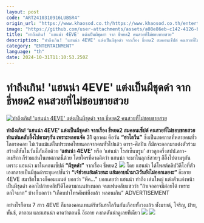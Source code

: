 ```yaml
---
layout: post
code: "ART2410310916LUBSR4"
origin_url: "https://www.khaosod.co.th/https://www.khaosod.co.th/entertainment/news_9483960"
image: "https://github.com/user-attachments/assets/a08e86eb-c142-4126-b8a3-9b4986567ac3"
title: "ทำถึงเกิน! 'แฮนน่า 4EVE' แต่งเป็นผีชุดดำ จาก ธี่หยด2 คนสวยที่ไม่ชอบขายสวย"
description: "ทำถึงเกิน! 'แฮนน่า 4EVE' แต่งเป็นผีชุดดำ จากเรื่อง ธี่หยด2 สมคอนเซ็ปต์ คนสวยที่ไม่ชอบขายสวย ทำแฟนคลับอึ้งไปตามๆกัน เพราะหลอนจัด"
category: "ENTERTAINMENT"
language: "th"
date: 2024-10-31T11:10:53.250Z
---
```


# ทำถึงเกิน! 'แฮนน่า 4EVE' แต่งเป็นผีชุดดำ จาก ธี่หยด2 คนสวยที่ไม่ชอบขายสวย

[![ทำถึงเกิน! 'แฮนน่า 4EVE' แต่งเป็นผีชุดดำ จาก ธี่หยด2 คนสวยที่ไม่ชอบขายสวย](https://www.khaosod.co.th/wpapp/uploads/2024/10/hanna-halloween-2.jpg "ทำถึงเกิน! 'แฮนน่า 4EVE' แต่งเป็นผีชุดดำ จาก ธี่หยด2 คนสวยที่ไม่ชอบขายสวย")](https://www.khaosod.co.th/wpapp/uploads/2024/10/hanna-halloween-2.jpg)

**ทำถึงเกิน! ‘แฮนน่า 4EVE’ แต่งเป็นผีชุดดำ จากเรื่อง ธี่หยด2 สมคอนเซ็ปต์ คนสวยที่ไม่ชอบขายสวย ทำแฟนคลับอึ้งไปตามๆกัน เพราะหลอนจัด**
31 ตุลาคม คือวัน **“ฮาโลวีน”** ซึ่งเป็นเทศกาลที่หลายคนทั่วโลกรอคอย ไม่เว้นแม้แต่ในประเทศไทยนอกจากคนทั่วไปแล้ว ดารา-ศิลปิน ก็มักจะออกมาแต่งตัวร่วมสร้างสีสันในวันนี้กันอีกด้วย
**‘แฮนน่า 4EVE’** หรือ ‘แฮนน่า โรสเซ็นบรูม’ สาวลูกครึ่งสปป.ลาว-อเมริกา ก็ร่วมเล่นในเทศกาลนี้ด้วย โดยใครที่คาดคิดว่า แฮนน่า จะมาในลุกซ์สวยๆ ก็อึ้งไปตามๆกัน เพราะ แฮนน่า มาในคอนเซ็ปต์ **“ผีชุดดำ”** จากเรื่อง ธี่หยด2
[![](https://www.khaosod.co.th/wpapp/uploads/2024/10/clipboard0-horz-8-696x587.jpg)](https://www.khaosod.co.th/wpapp/uploads/2024/10/clipboard0-horz-8.jpg)
โดย แฮนน่า ได้โพสต์คลิปวิดีโอที่ตัวเองกลายเป็นผีชุดดำระบุแคปชั่นว่า **“เจ้ช่วยเเย้มด้วยนะ เเย้มอาบน้ำมา3วันยังไม่ออกเลยงะ”** อ๊ะอาย 4EVE สมาชิกในวงก็คอมเมนต์ บอกว่า “พีค…”
บอกเลยว่า แฮนน่า ทำถึง เล่นใหญ่ แต่งตัวแต่งหน้าเป็นผีชุดดำ ออกไปถ่ายคลิปวิดีโอตามถนนข้างนอก จนแฟนคลับแซวว่า “ถ้าเจออาจมีต่อยได้ เพราะตกใจมาก” บ้างก็บอกว่า “เกือบปาโทรศัพท์ทิ้งแล้ว หลอนเกิน”
ADVERTISEMENT

อย่างไรก็ตาม 7 สาว 4EVE ก็มาลงคอนเทนต์รับวันฮาโลวีนกันเกือบทั้งวงแล้ว ทั้งมายด์, โจริญ, ฝ้าย, พั้นซ์, ตาออม และแฮนน่า คาดว่าตอนนี้ อ๊ะอาย คงกดดันน่าดูเลยทีเดียว
[![](https://www.khaosod.co.th/wpapp/uploads/2024/10/clipboard4-horz-5-696x319.jpg)](https://www.khaosod.co.th/wpapp/uploads/2024/10/clipboard4-horz-5.jpg)
[![](https://www.khaosod.co.th/wpapp/uploads/2024/10/clipboard5-horz-696x277.jpg)](https://www.khaosod.co.th/wpapp/uploads/2024/10/clipboard5-horz.jpg)